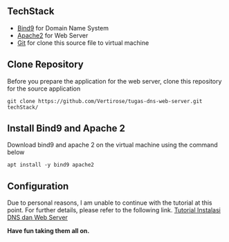 ## TechStack
- [Bind9](https://www.isc.org/bind/) for Domain Name System
- [Apache2](https://httpd.apache.org/) for Web Server
- [Git](https://git-scm.com/) for clone this source file to virtual machine

## Clone Repository
Before you prepare the application for the web server, clone this repository for the source application
``` 
git clone https://github.com/Vertirose/tugas-dns-web-server.git techStack/
```

## Install Bind9 and Apache 2
Download bind9 and apache 2 on the virtual machine using the command below
```
apt install -y bind9 apache2
```

## Configuration
Due to personal reasons, I am unable to continue with the tutorial at this point. For further details, please refer to the following link. [Tutorial Instalasi DNS dan Web Server](https://youtu.be/HWHb_EtDezU?si=brPBfOk6WYoCV4Hu)

**Have fun taking them all on.**